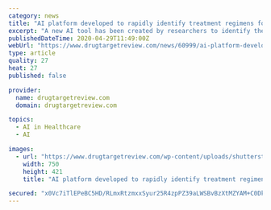 ```yaml
---
category: news
title: "AI platform developed to rapidly identify treatment regimens for infections, including COVID-19"
excerpt: "A new AI tool has been created by researchers to identify the best treatment courses and doses for bacterial or viral infections, such as COVID-19."
publishedDateTime: 2020-04-29T11:49:00Z
webUrl: "https://www.drugtargetreview.com/news/60999/ai-platform-developed-to-rapidly-identify-treatment-regimens-for-infections-including-covid-19/"
type: article
quality: 27
heat: 27
published: false

provider:
  name: drugtargetreview.com
  domain: drugtargetreview.com

topics:
  - AI in Healthcare
  - AI

images:
  - url: "https://www.drugtargetreview.com/wp-content/uploads/shutterstock_13559730471-scaled-e1588153509664.jpg"
    width: 750
    height: 421
    title: "AI platform developed to rapidly identify treatment regimens for infections, including COVID-19"

secured: "x0Vc7iTlEPeBC5HD/RLmxRtzmxxSyur25R4zpPZ39aLWSBvBzXtMZYAM+C0DkR5aNBA49XKnCPrvtDyEXWz74ne3/zePheLsmS8kd50yJCoM0vBU3RNSNCyuwm1QGJYhXWn76w9ihAX6sfM2ywXSDmEX4TcVWY+jpgl2wioh/AIWorHVpAxPEIIuxn85k2dR2jZ5VyaOyMLlFUDlB6v56jbd0oVhQ2d69giH2CXBIwUK55pIMGiEpGOQUQ2mL5jlUS0kTuku2SqkVumdFjZWv24YlNaGPxVD+wNlkBLirpeItYWMJQFDVkHyapa8MS+1awD4BKPvnQmhIz3sAcBeZM6MuZl3oXl+aQaE8bzKr1GIP8mpO/TCnYmh4mZeBzGbCBuILpFIR09xAHjUF28cS2OVZJGMC2jZxQ3nhotNPUTVxwlZQsXk+hCrHpEbtVsPztvXOLBJ3+FbSQWZj11LbXYK7IXVpEmHZfsOoiIGCSU=;eAWWdlW8LsKk33Z2zwK3Dw=="
---
```


